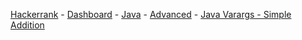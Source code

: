 <a href="https://www.hackerrank.com">Hackerrank</a> - 
<a href="https://www.hackerrank.com/dashboard">Dashboard</a> - 
<a href="https://www.hackerrank.com/domains/java">Java</a> - 
<a href="https://www.hackerrank.com/domains/java/java-advanced">Advanced</a> - 
<a href="https://www.hackerrank.com/challenges/simple-addition-varargs">Java Varargs - Simple Addition</a>
